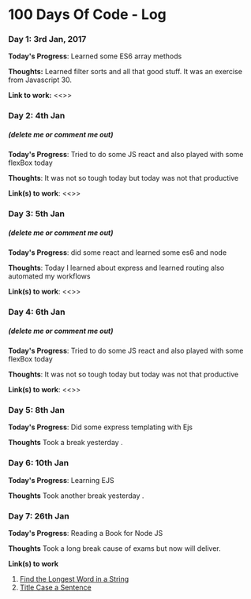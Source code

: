 # 100 Days Of Code - Log

### Day 1: 3rd Jan, 2017 

**Today's Progress**: Learned some ES6 array methods 

**Thoughts:** Learned filter sorts and all that good stuff. It was an exercise from Javascript 30.

**Link to work:** <<>>

### Day 2: 4th Jan 
##### (delete me or comment me out)

**Today's Progress**: Tried to do some JS react and also played with some flexBox today 

**Thoughts**: It was not so tough today but today was not that productive

**Link(s) to work**: <<>>

### Day 3: 5th Jan 
##### (delete me or comment me out)

**Today's Progress**: did some react and learned some es6 and node

**Thoughts**: Today I learned about express and learned routing also automated my workflows

**Link(s) to work**: <<>>

### Day 4: 6th Jan 
##### (delete me or comment me out)

**Today's Progress**: Tried to do some JS react and also played with some flexBox today 

**Thoughts**: It was not so tough today but today was not that productive

**Link(s) to work**: <<>>
### Day 5: 8th Jan

**Today's Progress**: Did some express templating with Ejs

**Thoughts** Took a break yesterday . 

### Day 6: 10th Jan

**Today's Progress**: Learning EJS

**Thoughts** Took another break yesterday . 

### Day 7: 26th Jan

**Today's Progress**: Reading a Book for Node JS 

**Thoughts** Took a long break cause of exams but now will deliver. 

**Link(s) to work**
1. [Find the Longest Word in a String](https://www.freecodecamp.com/challenges/find-the-longest-word-in-a-string)
2. [Title Case a Sentence](https://www.freecodecamp.com/challenges/title-case-a-sentence)
